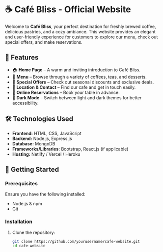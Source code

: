 # ☕ Café Bliss - Official Website

Welcome to **Café Bliss**, your perfect destination for freshly brewed coffee, delicious pastries, and a cozy ambiance. This website provides an elegant and user-friendly experience for customers to explore our menu, check out special offers, and make reservations.

## 🌟 Features
- 🏠 **Home Page** – A warm and inviting introduction to Café Bliss.
- 📜 **Menu** – Browse through a variety of coffees, teas, and desserts.
- 🎉 **Special Offers** – Check out seasonal discounts and exclusive deals.
- 📍 **Location & Contact** – Find our cafe and get in touch easily.
- 📅 **Online Reservations** – Book your table in advance.
- 🌙 **Dark Mode** – Switch between light and dark themes for better accessibility.

## 🛠️ Technologies Used
- **Frontend:** HTML, CSS, JavaScript
- **Backend:** Node.js, Express.js
- **Database:** MongoDB
- **Frameworks/Libraries:** Bootstrap, React.js (if applicable)
- **Hosting:** Netlify / Vercel / Heroku

## 🚀 Getting Started
### Prerequisites
Ensure you have the following installed:
- Node.js & npm
- Git

### Installation
1. Clone the repository:
   ```sh
   git clone https://github.com/yourusername/cafe-website.git
   cd cafe-website
